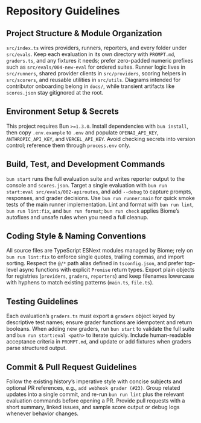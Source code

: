 # Repository Guidelines

## Project Structure & Module Organization
`src/index.ts` wires providers, runners, reporters, and every folder under `src/evals`. Keep each evaluation in its own directory with `PROMPT.md`, `graders.ts`, and any fixtures it needs; prefer zero-padded numeric prefixes such as `src/evals/004-new-eval` for ordered suites. Runner logic lives in `src/runners`, shared provider clients in `src/providers`, scoring helpers in `src/scorers`, and reusable utilities in `src/utils`. Diagrams intended for contributor onboarding belong in `docs/`, while transient artifacts like `scores.json` stay gitignored at the root.

## Environment Setup & Secrets
This project requires Bun `>=1.3.0`. Install dependencies with `bun install`, then copy `.env.example` to `.env` and populate `OPENAI_API_KEY`, `ANTHROPIC_API_KEY`, and `VERCEL_API_KEY`. Avoid checking secrets into version control; reference them through `process.env` only.

## Build, Test, and Development Commands
`bun start` runs the full evaluation suite and writes reporter output to the console and `scores.json`. Target a single evaluation with `bun run start:eval src/evals/002-apiroutes`, and add `--debug` to capture prompts, responses, and grader decisions. Use `bun run runner:main` for quick smoke tests of the main runner implementation. Lint and format with `bun run lint`, `bun run lint:fix`, and `bun run format`; `bun run check` applies Biome’s autofixes and unsafe rules when you need a full cleanup.

## Coding Style & Naming Conventions
All source files are TypeScript ESNext modules managed by Biome; rely on `bun run lint:fix` to enforce single quotes, trailing commas, and import sorting. Respect the `@/*` path alias defined in `tsconfig.json`, and prefer top-level async functions with explicit `Promise` return types. Export plain objects for registries (`providers`, `graders`, `reporters`) and keep filenames lowercase with hyphens to match existing patterns (`main.ts`, `file.ts`).

## Testing Guidelines
Each evaluation’s `graders.ts` must export a `graders` object keyed by descriptive test names; ensure grader functions are idempotent and return booleans. When adding new graders, run `bun start` to validate the full suite and `bun run start:eval <path>` to iterate quickly. Include human-readable acceptance criteria in `PROMPT.md`, and update or add fixtures when graders parse structured output.

## Commit & Pull Request Guidelines
Follow the existing history’s imperative style with concise subjects and optional PR references, e.g., `add webhook grader (#23)`. Group related updates into a single commit, and re-run `bun run lint` plus the relevant evaluation commands before opening a PR. Provide pull requests with a short summary, linked issues, and sample score output or debug logs whenever behavior changes.

